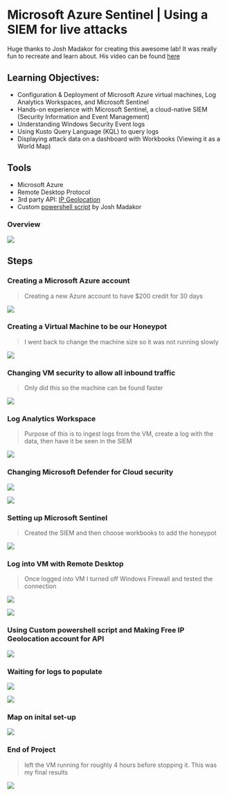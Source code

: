 <h1>Microsoft Azure Sentinel | Using a SIEM for live attacks</h1>

Huge thanks to Josh Madakor for creating this awesome lab! It was really fun to recreate and learn about. His video can be found [here](https://youtu.be/RoZeVbbZ0o0?si=2d2N-lM7PYsF8Twc)

<h2>Learning Objectives:</h2>

- Configuration & Deployment of Microsoft Azure virtual machines, Log Analytics Workspaces, and Microsoft Sentinel
- Hands-on experience with Microsoft Sentinel, a cloud-native SIEM (Security Information and Event Management)
- Understanding Windows Security Event logs
- Using Kusto Query Language (KQL) to query logs
- Displaying attack data on a dashboard with Workbooks (Viewing it as a World Map)

<h2>Tools</h2>

- Microsoft Azure
- Remote Desktop Protocol
- 3rd party API:  [IP Geolocation](https://ipgeolocation.io/)
- Custom [powershell script](https://github.com/joshmadakor1/Sentinel-Lab/blob/main/Custom_Security_Log_Exporter.ps1) by Josh Madakor

### Overview
![](images/setting%20up%20sentinel%20(SIEM).jpg)

<h2>Steps</h2>
  
### Creating a Microsoft Azure account
> Creating a new Azure account to have $200 credit for 30 days

![](images/Azure.jpg)

### Creating a Virtual Machine to be our Honeypot
> I went back to change the machine size so it was not running slowly

![](images/creating%20VM.jpg)

### Changing VM security to allow all inbound traffic
> Only did this so the machine can be found faster

![](images/allow%20all%20in%20firewall.jpg)

### Log Analytics Workspace
>Purpose of this is to ingest logs from the VM, create a log with the data, then have it be seen in the SIEM

![](images/log%20analytics%20workspace.jpg)

### Changing Microsoft Defender for Cloud security

![](images/enable%20VM%20logs%20in%20MS%20Defender%20for%20Cloud.jpg)

![](images/enable%20VM%20logs%20in%20MS%20Defender%20for%20Cloud%202.jpg)

### Setting up Microsoft Sentinel
> Created the SIEM and then choose workbooks to add the honeypot

![](images/activing%20sentinel%20(SIEM).jpg)

### Log into VM with Remote Desktop
> Once logged into VM I turned off Windows Firewall and tested the connection

![](images/RDP%20into%20VM.jpg)

![](images/testing%20to%20see%20if%20VM%20firewall%20is%20off.jpg)

### Using Custom powershell script and Making Free IP Geolocation account for API

![](images/powershell%20script.jpg)

### Waiting for logs to populate

![](images/Waiting%20for%20custom%20log%20to%20populate.jpg)

![](images/Waiting%20for%20custom%20log%20to%20populate%20-%20test%202.jpg)

### Map on inital set-up

![](images/Map1.jpg)

### End of Project
>left the VM running for roughly 4 hours before stopping it. This was my final results

![](images/map2.png)
